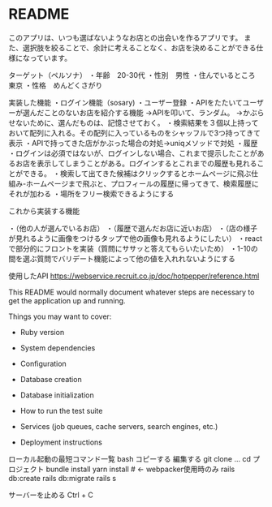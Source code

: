 # README

このアプリは、いつも選ばないようなお店との出会いを作るアプリです。
また、選択肢を絞ることで、余計に考えることなく、お店を決めることができる仕様になっています。

ターゲット（ペルソナ）
・年齢　20-30代
・性別　男性
・住んでいるところ　東京
・性格　めんどくさがり

実装した機能
・ログイン機能（sosary)
・ユーザー登録
・APIをたたいてユーザーが選んだことのないお店を紹介する機能
→APIを叩いて、ランダム。
→かぶらせないために、選んだものは、記憶させておく。
・検索結果を３個以上持っておいて配列に入れる。その配列に入っているものをシャッフルで3つ持ってきて表示
・APIで持ってきた店がかぶった場合の対処→uniqメソッドで対処
・履歴
・ログインは必須ではないが、ログインしない場合、これまで提示したことがあるお店を表示してしまうことがある。ログインするとこれまでの履歴も見れることができる。
・検索して出てきた候補はクリックするとホームページに飛ぶ仕組み-ホームページまで飛ぶと、プロフィールの履歴に帰ってきて、検索履歴にそれが加わる
・場所をフリー検索できるようにする

これから実装する機能

・（他の人が選んでいるお店）
・（履歴で選んだお店に近いお店）
・（店の様子が見れるように画像をつけるタップで他の画像も見れるようにしたい）
・reactで部分的にフロントを実装（質問にササッと答えてもらいたいため）
・1-10の間を選ぶ質問でバリデート機能によって他の値を入れれないようにする

使用したAPI
https://webservice.recruit.co.jp/doc/hotpepper/reference.html





This README would normally document whatever steps are necessary to get the
application up and running.

Things you may want to cover:

* Ruby version

* System dependencies

* Configuration

* Database creation

* Database initialization

* How to run the test suite

* Services (job queues, cache servers, search engines, etc.)

* Deployment instructions

ローカル起動の最短コマンド一覧
bash
コピーする
編集する
git clone ...
cd プロジェクト
bundle install
yarn install          # ← webpacker使用時のみ
rails db:create
rails db:migrate
rails s

サーバーを止める
Ctrl + C


